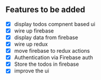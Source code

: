 ## Features to be added

- [x] display todos compnent based ui
- [x] wire up firebase
- [x] display data from firebase
- [x] wire up redux
- [x] move firebase to redux actions
- [x] Authentication via Firebase auth
- [x] Store the todos in firebase
- [x] improve the ui
